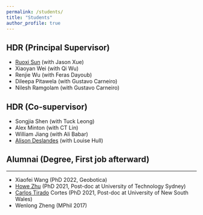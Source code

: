 ```yaml
---
permalink: /students/
title: "Students"
author_profile: true
---
```


## HDR (Principal Supervisor)
- [Ruoxi Sun](https://scholar.google.com/citations?user=Ei4jdwQAAAAJ&hl=en) (with Jason Xue)
- Xiaoyan Wei (with Qi Wu)
- Renjie Wu (with Feras Dayoub)
- Dileepa Pitawela (with Gustavo Carneiro)
- Nilesh Ramgolam (with Gustavo Carneiro)

## HDR (Co-supervisor)
- Songjia Shen (with Tuck Leong)
- Alex Minton (with CT Lin)
- William Jiang (with Ali Babar)
- [Alison Deslandes](https://www.linkedin.com/in/alison-deslandes-15142452/) (with Louise Hull)

## Alumnai (Degree, First job afterward)
---
- Xiaofei Wang (PhD 2022, Geobotica)
- [Howe Zhu](https://www.linkedin.com/in/howe-yuan-zhu/) (PhD 2021, Post-doc at University of Technology Sydney)
- [Carlos Tirado](https://research.unsw.edu.au/people/dr-carlos-tirado-cortes) Cortes (PhD 2021, Post-doc at University of New South Wales)
- Wenlong Zheng (MPhil 2017)
